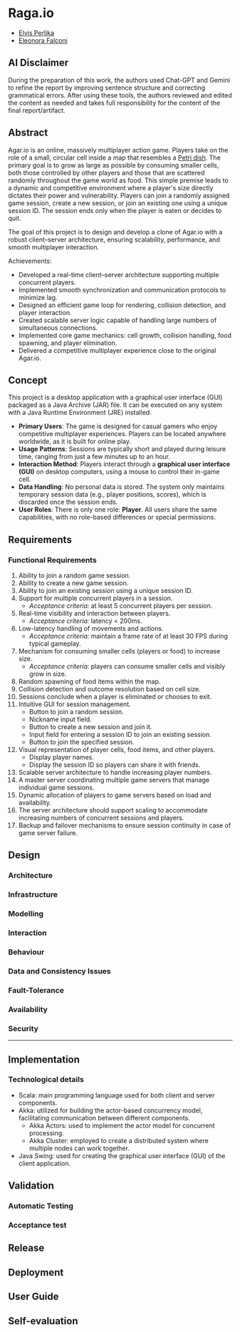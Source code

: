 # Raga.io

- [Elvis Perlika](mailto:elvis.perlika@studio.unibo.it)
- [Eleonora Falconi](mailto:eleonora.falconi2@studio.unibo.it)

## AI Disclaimer

During the preparation of this work, the authors used Chat-GPT and Gemini to
refine the report by improving sentence structure and correcting grammatical errors.
After using these tools, the authors reviewed and edited the
content as needed and takes full responsibility for the content of the
final report/artifact.

## Abstract

<!-- Brief description of the project, its goals, and its achievements. -->

Agar.io is an online, massively multiplayer action game. Players take on the role of a small, circular cell inside a map that resembles a [Petri dish](https://arc.net/l/quote/ihqtspfk). The primary goal is to grow as large as possible by consuming smaller cells, both those controlled by other players and those that are scattered randomly throughout the game world as food. This simple premise leads to a dynamic and competitive environment where a player's size directly dictates their power and vulnerability. Players can join a randomly assigned game session, create a new session, or join an existing one using a unique session ID. The session ends only when the player is eaten or decides to quit.

The goal of this project is to design and develop a clone of Agar.io with a robust client–server architecture, ensuring scalability, performance, and smooth multiplayer interaction.

Achievements:

- Developed a real-time client–server architecture supporting multiple concurrent players.
- Implemented smooth synchronization and communication protocols to minimize lag.
- Designed an efficient game loop for rendering, collision detection, and player interaction.
- Created scalable server logic capable of handling large numbers of simultaneous connections.
- Implemented core game mechanics: cell growth, collision handling, food spawning, and player elimination.
- Delivered a competitive multiplayer experience close to the original Agar.io.

## Concept

<!-- Here you should explain:

- The type of product developed with that project, for example (non-exhaustive):
  - Application (with GUI, be it mobile, web, or desktop)
  - Command-line application (CLI could be used by humans or scripts)
  - Library
  - Web-service(s) -->
  
This project is a desktop application with a graphical user interface (GUI) packaged as a Java Archive (JAR) file. It can be executed on any system with a Java Runtime Environment (JRE) installed.

<!-- - Use case collection
  - _where_ are the users?
  - _when_ and _how frequently_ do they interact with the system?
  - _how_ do they _interact_ with the system? which _devices_ are they using?
  - does the system need to _store_ user's __data__? _which_? _where_?
  - most likely, there will be _multiple_ __roles__ -->

- **Primary Users**: The game is designed for casual gamers who enjoy competitive multiplayer experiences. Players can be located anywhere worldwide, as it is built for online play.  
- **Usage Patterns**: Sessions are typically short and played during leisure time, ranging from just a few minutes up to an hour.  
- **Interaction Method**: Players interact through a **graphical user interface (GUI)** on desktop computers, using a mouse to control their in-game cell.  
- **Data Handling**: No personal data is stored. The system only maintains temporary session data (e.g., player positions, scores), which is discarded once the session ends.  
- **User Roles**: There is only one role: **Player**. All users share the same capabilities, with no role-based differences or special permissions.  

## Requirements

<!-- - The requirements must explain __what__ (not how) the software being produced should do.
  - you should not focus on the particular problems, but exclusively on what you want the application to do.

- Requirements must be clearly identified, and possibly numbered

- Requirements are divided into:
  - __Functional__: some functionality the software should provide to the user
  - __Non-functional__: requirements that do not directly concern behavioural aspects, such as consistency, availability, etc.
  - __Implementation__: constrain the entire phase of system realization, for instance by requiring the use of a specific programming language and/or a specific software tool
    - these constraints should be adequately justified by political / economic / administrative reasons...
    - ... otherwise, implementation choices should emerge _as a consequence of_ design

- If there are domain-specific terms, these should be explained in a glossary

- Each requirement must have its own __acceptance criteria__
  - these will be important for the validation phase -->

### Functional Requirements

1. Ability to join a random game session.
2. Ability to create a new game session.
3. Ability to join an existing session using a unique session ID.
4. Support for multiple concurrent players in a session.
    - *Acceptance criteria:* at least 5 concurrent players per session.
5. Real-time visibility and interaction between players.
    - *Acceptance criteria:* latency < 200ms.
6. Low-latency handling of movements and actions.
    - *Acceptance criteria:* maintain a frame rate of at least 30 FPS during typical gameplay.
7. Mechanism for consuming smaller cells (players or food) to increase size.
    - *Acceptance criteria:* players can consume smaller cells and visibly grow in size.
8. Random spawning of food items within the map.
9. Collision detection and outcome resolution based on cell size.
10. Sessions conclude when a player is eliminated or chooses to exit.
11. Intuitive GUI for session management.
    - Button to join a random session.
    - Nickname input field.
    - Button to create a new session and join it.
    - Input field for entering a session ID to join an existing session.
    - Button to join the specified session.
12. Visual representation of player cells, food items, and other players.
    - Display player names.
    - Display the session ID so players can share it with friends.
13. Scalable server architecture to handle increasing player numbers.  
14. A master server coordinating multiple game servers that manage individual game sessions.
15. Dynamic allocation of players to game servers based on load and availability.
16. The server architecture should support scaling to accommodate increasing numbers of concurrent sessions and players.
17. Backup and failover mechanisms to ensure session continuity in case of game server failure.

## Design

<!-- This chapter explains the strategies used to meet the requirements identified in the analysis.
Ideally, the design should be the same, regardless of the technological choices made during the implementation phase.

> You can re-order the sections as you prefer, but all the sections must be present in the end -->

### Architecture

<!-- - Which architectural style?
  - why? -->

### Infrastructure

<!-- - are there _infrastructural components_ that need to be introduced? _how many_?
  - e.g. _clients_, _servers_, _load balancers_, _caches_, _databases_, _message brokers_, _queues_, _workers_, _proxies_, _firewalls_, _CDNs_, _etc._

- how do components _distribute_ over the network? _where_?
  - e.g. do servers / brokers / databases / etc. sit on the same machine? on the same network? on the same datacenter? on the same continent?

- how do components _find_ each other?
  - how to _name_ components?
  - e.g. DNS, _service discovery_, _load balancing_, _etc._

> Component diagrams are welcome here -->

### Modelling

<!-- - which __domain entities__ are there?
  - e.g. _users_, _products_, _orders_, _etc._

- how do _domain entities_ __map to__ _infrastructural components_?
  - e.g. state of a video game on central server, while inputs/representations on clients
  - e.g. where to store messages in an IM app? for how long?

- which __domain events__ are there?
  - e.g. _user registered_, _product added to cart_, _order placed_, _etc._

- which sorts of __messages__ are exchanged?
  - e.g. _commands_, _events_, _queries_, _etc._

- what information does the __state__ of the system comprehend
  - e.g. _users' data_, _products' data_, _orders' data_, _etc._ -->

<!-- > Class diagram are welcome here -->

### Interaction

<!-- - how do components _communicate_? _when_? _what_?
- _which_ __interaction patterns__ do they enact?

> Sequence diagrams are welcome here -->

### Behaviour

<!-- - how does _each_ component __behave__ individually (e.g. in _response_ to _events_ or messages)?
  - some components may be _stateful_, others _stateless_

- which components are in charge of updating the __state__ of the system? _when_? _how_?

> State diagrams are welcome here -->

### Data and Consistency Issues

<!-- - Is there any data that needs to be stored?
  - _what_ data? _where_? _why_?

- how should _persistent data_ be __stored__?
  - e.g. relations, documents, key-value, graph, etc.
  - why?

- Which components perform queries on the database?
  - _when_? _which_ queries? _why_?
  - concurrent read? concurrent write? why?

- Is there any data that needs to be shared between components?
  - _why_? _what_ data? -->

### Fault-Tolerance

<!-- - Is there any form of data __replication__ / federation / sharing?
  - _why_? _how_ does it work?

- Is there any __heart-beating__, __timeout__, __retry mechanism__?
  - _why_? _among_ which components? _how_ does it work?

- Is there any form of __error handling__?
  - _what_ happens when a component fails? _why_? _how_? -->

### Availability

<!-- - Is there any __caching__ mechanism?
  - _where_? _why_?

- Is there any form of __load balancing__?
  - _where_? _why_?

- In case of __network partitioning__, how does the system behave?
  - _why_? _how_? -->

### Security

<!-- - Is there any form of __authentication__?
  - _where_? _why_?

- Is there any form of __authorization__?
  - which sort of _access control_?
  - which sorts of users / _roles_? which _access rights_?

- Are __cryptographic schemas__ being used?
  - e.g. token verification,
  - e.g. data encryption, etc. -->

---
<!-- Riparti da qui  -->

## Implementation

<!-- - which __network protocols__ to use?
  - e.g. UDP, TCP, HTTP, WebSockets, gRPC, XMPP, AMQP, MQTT, etc.
- how should _in-transit data_ be __represented__?
  - e.g. JSON, XML, YAML, Protocol Buffers, etc.
- how should _databases_ be __queried__?
  - e.g. SQL, NoSQL, etc.
- how should components be _authenticated_?
  - e.g. OAuth, JWT, etc.
- how should components be _authorized_?
  - e.g. RBAC, ABAC, etc. -->

### Technological details

<!-- - any particular _framework_ / _technology_ being exploited goes here -->

- Scala: main programming language used for both client and server components.
- Akka: utilized for building the actor-based concurrency model, facilitating communication between different components.
  - Akka Actors: used to implement the actor model for concurrent processing.
  - Akka Cluster: employed to create a distributed system where multiple nodes can work together.
- Java Swing: used for creating the graphical user interface (GUI) of the client application.

## Validation

### Automatic Testing

<!-- - how were individual components **_unit_-test**ed?
- how was communication, interaction, and/or integration among components tested?
- how to ___end-to-end_-test__ the system?
  - e.g. production vs. test environment

- for each test specify:
  - rationale of individual tests
  - how were the test automated
  - how to run them
  - which requirement they are testing, if any

> recall that _deployment_ __automation__ is commonly used to _test_ the system in _production-like_ environment
---
> recall to test corner cases (crashes, errors, etc.) -->

### Acceptance test

<!-- - did you perform any _manual_ testing?
  - what did you test?
  - why wasn't it automatic? -->

## Release

<!-- - how where components organized into _inter-dependant modules_ or just a single monolith?
  - provide a _dependency graph_ if possible

- were modules distributed as a _single archive_ or _multiple ones_?
  - why?

- how were archive versioned?

- were archive _released_ onto some archive repository (e.g. Maven, PyPI, npm, etc.)?
  - how to _install_ them? -->

## Deployment

<!-- - should one install your software from scratch, how to do it?
  - provide instructions
  - provide expected outcomes -->

## User Guide

<!-- - how to use your software?
  - provide instructions
  - provide expected outcomes
  - provide screenshots if possible -->

## Self-evaluation

<!-- - An individual section is required for each member of the group
- Each member must self-evaluate their work, listing the strengths and weaknesses of the product
- Each member must describe their role within the group as objectively as possible.
It should be noted that each student is only responsible for their own section -->
